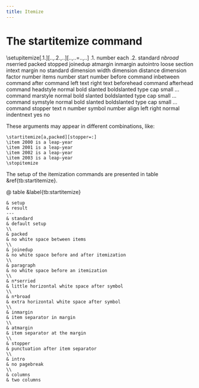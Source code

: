 ```yaml
---
title: Itemize
---
```


# The startitemize command

  \setupitemize[.1.][..,.2.,..][..,..=..,..]
  .1.          number each
  .2.          standard n*broad n*serried packed stopped joinedup atmargin 
               inmargin autointro loose section intext
  margin       no standard dimension
  width        dimension
  distance     dimension
  factor       number
  items        number
  start        number
  before       command
  inbetween    command
  after        command
  left         text
  right        text
  beforehead   command
  afterhead    command
  headstyle    normal bold slanted boldslanted type cap small ... command
  marstyle     normal bold slanted boldslanted type cap small ... command
  symstyle     normal bold slanted boldslanted type cap small ... command
  stopper      text
  n            number
  symbol       number
  align        left right normal
  indentnext   yes no

These arguments may appear in different combinations, like:

    \startitemize[a,packed][stopper=:]
    \item 2000 is a leap-year
    \item 2001 is a leap-year
    \item 2002 is a leap-year
    \item 2003 is a leap-year
    \stopitemize

The setup of the itemization commands are presented in table &ref{tb:startitemize}.

@ table
  &label{tb:startitemize}

  ```tabular
  & setup 
  & result
  ---
  & standard 
  & default setup
  \\
  & packed 
  & no white space between items
  \\
  & joinedup 
  & no white space before and after itemization 
  \\
  & paragraph 
  & no white space before an itemization
  \\
  & n*serried 
  & little horizontal white space after symbol 
  \\
  & n*broad 
  & extra horizontal white space after symbol 
  \\
  & inmargin 
  & item separator in margin
  \\
  & atmargin 
  & item separator at the margin
  \\
  & stopper 
  & punctuation after item separator
  \\
  & intro 
  & no pagebreak
  \\
  & columns
  & two columns
  ```
  
  
  
  
  
  
  
  
